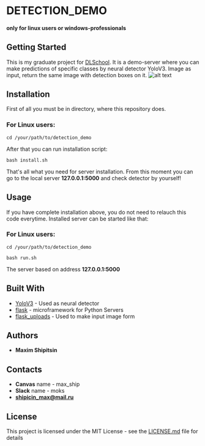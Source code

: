 # DETECTION_DEMO
#### **only for linux users or windows-professionals**
## Getting Started

This is my graduate project for [DLSchool](https://www.dlschool.org).
It is a demo-server where you can make predictions of specific classes by neural detector YoloV3.
Image as input, return the same image with detection boxes on it.
![alt text](https://i.ytimg.com/vi/BNHJRRUKMa4/maxresdefault.jpg)

## Installation

First of all you must be in directory, where this repository does. 

### For Linux users:
```
cd /your/path/to/detection_demo
```
After that you can run installation script:
```
bash install.sh
```

That's all what you need for server installation. From this moment you can go to the local server **127.0.0.1:5000** and check detector by yourself!

## Usage

If you have complete installation above, you do not need to relauch this code everytime. Installed server can be started like that:

### For Linux users:
```
cd /your/path/to/detection_demo
```
```
bash run.sh
```

The server based on address **127.0.0.1:5000**

## Built With

* [YoloV3](https://github.com/akozd/tensorflow_yolo_v3) - Used as neural detector
* [flask](http://flask.pocoo.org) - microframework for Python Servers
* [flask_uploads](https://pythonhosted.org/Flask-Uploads/) - Used to make input image form


## Authors

* **Maxim Shipitsin**

## Contacts

* **Canvas** name - max_ship
* **Slack** name - moks
* **shipicin_max@mail.ru**

## License

This project is licensed under the MIT License - see the [LICENSE.md](LICENSE.md) file for details
